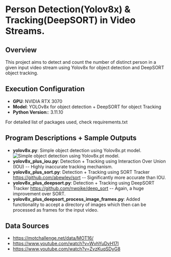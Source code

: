 # Person Detection(Yolov8x) & Tracking(DeepSORT) in Video Streams.

## Overview
This project aims to detect and count the number of distinct person in a given input video stream using Yolov8x for object detection and DeepSORT object tracking.

## Execution Configuration
- **GPU**: NVIDIA RTX 3070
- **Model**: YOLOv8x for object detection + DeepSORT for object Tracking
- **Python Version:**: 3.11.10

For detailed list of packages used, check requirements.txt

## Program Descriptions + Sample Outputs

- **yolov8x.py**: Simple object detection using Yolov8x.pt model.
![Simple object detection using Yolov8x.pt model.](https://github.com/insp7/cv-proj3/blob/master/gifs/1Person.gif)
- **yolov8x_plus_iou.py**: Detection + Tracking using Interaction Over Union (IOU) -- Highly inaccurate tracking mechanism.
- **yolov8x_plus_sort.py**: Detection + Tracking using SORT Tracker https://github.com/abewley/sort -- Significantly more accurate than IOU.
- **yolov8x_plus_deepsort.py**: Detection + Tracking using DeepSORT Tracker https://github.com/nwojke/deep_sort -- Again, a huge improvement over SORT.
- **yolov8x_plus_deepsort_process_image_frames.py**: Added functionality to accept a directory of images which then can be processed as frames for the input video.

## Data Sources
- https://motchallenge.net/data/MOT16/
- https://www.youtube.com/watch?v=WvhYuDvH17I
- https://www.youtube.com/watch?v=ZvzKuqSDyG8